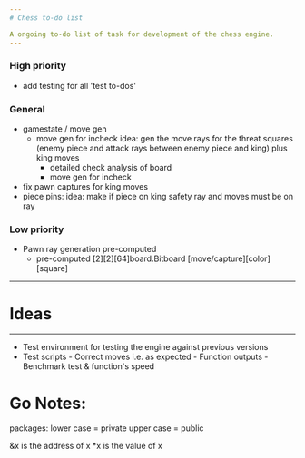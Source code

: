 ```yaml
---
# Chess to-do list

A ongoing to-do list of task for development of the chess engine.
---
```


### High priority

- add testing for all 'test to-dos'

### General

- gamestate / move gen
  - move gen for incheck
    idea: gen the move rays for the threat squares (enemy piece and attack rays between enemy piece and king) plus king moves
    - detailed check analysis of board
    - move gen for incheck
- fix pawn captures for king moves
- piece pins:
  idea: make if piece on king safety ray and moves must be on ray

### Low priority

- Pawn ray generation pre-computed
  - pre-computed [2][2][64]board.Bitboard
    [move/capture][color][square]

---

# Ideas

---

- Test environment for testing the engine against previous versions
- Test scripts - Correct moves i.e. as expected - Function outputs - Benchmark test & function's speed

# Go Notes:

packages:
lower case = private
upper case = public

&x is the address of x
\*x is the value of x
